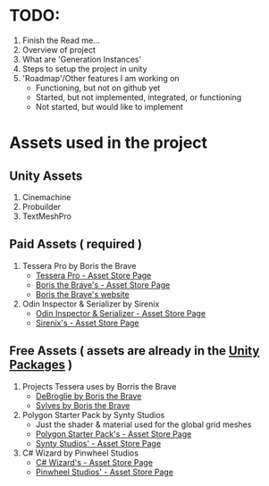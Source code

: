 # TODO:
1. Finish the Read me...
2. Overview of project
3. What are 'Generation Instances'
4. Steps to setup the project in unity
5. 'Roadmap'/Other features I am working on
   - Functioning, but not on github yet
   - Started, but not implemented, integrated, or functioning
   - Not started, but would like to implement
    



# Assets used in the project

## Unity Assets
1. Cinemachine
2. Probuilder
3. TextMeshPro

## Paid Assets ( required )
  1. Tessera Pro by Boris the Brave
      - [Tessera Pro - Asset Store Page](https://assetstore.unity.com/packages/tools/level-design/tessera-pro-161077)
      - [Boris the Brave's - Asset Store Page](https://assetstore.unity.com/publishers/44953)
      - [Boris the Brave's website](https://www.boristhebrave.com)
  2. Odin Inspector & Serializer by Sirenix
      - [Odin Inspector & Serializer - Asset Store Page](https://assetstore.unity.com/packages/tools/utilities/odin-inspector-and-serializer-89041)
      - [Sirenix's - Asset Store Page](https://assetstore.unity.com/publishers/3727)


## Free Assets ( assets are already in the [Unity Packages](https://github.com/SomeGuyEight/CaveGenerationSystem/tree/4c888d3da846606709f5c0a175df60ea86241f89/project/unity-packages) )
  1. Projects Tessera uses by Borris the Brave
      - [DeBroglie by Boris the Brave](boristhebrave.github.io/DeBroglie/)
      - [Sylves by Boris the Brave](https://github.com/BorisTheBrave/sylves)
  2. Polygon Starter Pack by Synty Studios
      - Just the shader & material used for the global grid meshes
      - [Polygon Starter Pack's - Asset Store Page](https://assetstore.unity.com/packages/essentials/tutorial-projects/polygon-starter-pack-low-poly-3d-art-by-synty-156819)
      - [Synty Studios' - Asset Store Page](https://assetstore.unity.com/publishers/5217)
  3. C# Wizard by Pinwheel Studios
      - [C# Wizard's - Asset Store Page](https://assetstore.unity.com/packages/tools/utilities/csharp-wizard-104887)
      - [Pinwheel Studios' - Asset Store Page](https://assetstore.unity.com/publishers/17305)
